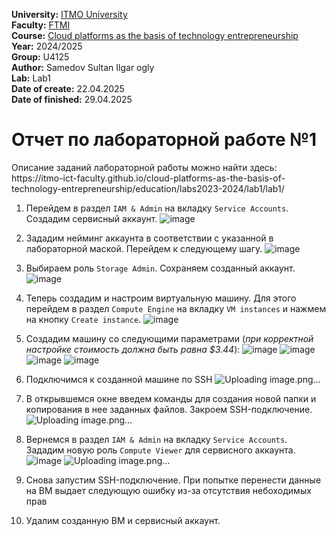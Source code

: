 <b>University:</b> [ITMO University](https://itmo.ru/ru/) <br>
<b>Faculty:</b> [FTMI](https://ftmi.itmo.ru) <br>
<b>Course:</b> [Cloud platforms as the basis of technology entrepreneurship](https://itmo-ict-faculty.github.io/cloud-platforms-as-the-basis-of-technology-entrepreneurship/) <br>
<b>Year:</b> 2024/2025 <br>
<b>Group:</b> U4125 <br>
<b>Author:</b> Samedov Sultan Ilgar ogly <br>
<b>Lab:</b> Lab1 <br>
<b>Date of create:</b> 22.04.2025 <br>
<b>Date of finished:</b> 29.04.2025<br>

<h1>Отчет по лабораторной работе №1 </h1>
Описание заданий лабораторной работы можно найти здесь: https://itmo-ict-faculty.github.io/cloud-platforms-as-the-basis-of-technology-entrepreneurship/education/labs2023-2024/lab1/lab1/

1. Перейдем в раздел `IAM & Admin` на вкладку `Service Accounts`. Создадим сервисный аккаунт.
![image](https://github.com/user-attachments/assets/c3d297f7-d5e1-4fbd-8841-295e5296eca5)

2. Зададим нейминг аккаунта в соответствии с указанной в лабораторной маской. Перейдем к следующему шагу.
![image](https://github.com/user-attachments/assets/115d5c5e-8df3-4bf9-a674-b4f243510a28)

3. Выбираем роль `Storage Admin`. Сохраняем созданный аккаунт.
![image](https://github.com/user-attachments/assets/e7cdfdf3-64e8-4fea-8d1d-904fa1b6f566)

4. Теперь создадим и настроим виртуальную машину. Для этого перейдем в раздел `Compute Engine` на вкладку `VM instances` и нажмем на кнопку `Create instance`.
![image](https://github.com/user-attachments/assets/96219cff-97d8-45e6-8c5c-7db1787c061d)

5. Создадим машину со следующими параметрами (_при корректной настройке стоимость должна быть равна $3.44_):
![image](https://github.com/user-attachments/assets/39b6203f-f017-4421-915c-cf85d7294a93)
![image](https://github.com/user-attachments/assets/3c7fd4eb-f83f-47a3-a37f-cbb0bbc3bc1d)
![image](https://github.com/user-attachments/assets/f93725b8-b9cd-4f0d-af09-2eb8b43d1b0a)
![image](https://github.com/user-attachments/assets/c320f157-9b2f-4bd4-87b7-b25b2e3dd8c6)

6. Подключимся к созданной машине по SSH
![Uploading image.png…]()

7. В открывшемся окне введем команды для создания новой папки и копирования в нее заданных файлов. Закроем SSH-подключение.
![Uploading image.png…]()

8. Вернемся в раздел `IAM & Admin` на вкладку `Service Accounts`. Зададим новую роль `Compute Viewer` для сервисного аккаунта.
![image](https://github.com/user-attachments/assets/62a6c31e-6007-4f15-9bc4-5c69fe085451)
![Uploading image.png…]()

9. Снова запустим SSH-подключение. При попытке перенести данные на ВМ выдает следующую ошибку из-за отсутствия небоходимых прав
10. Удалим созданную ВМ и сервисный аккаунт.
